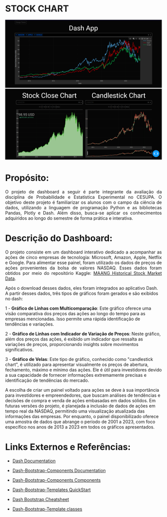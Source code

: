 # STOCK CHART

<img src="/Assets/Img/img1.png">
<img src="/Assets/Img/img2.png">

# Propósito:

<p style="text-align: justify">O projeto de dashboard a seguir é parte integrante da avaliação da disciplina de Probabilidade e Estatística Experimental no CESUPA. O objetivo deste projeto é familiarizar os alunos com o campo da ciência de dados, utilizando a linguagem de programação Python e as bibliotecas Pandas, Plotly e Dash. Além disso, busca-se aplicar os conhecimentos adquiridos ao longo do semestre de forma prática e interativa.

# Descrição do Dashboard:


<p style="text-align: justify;">O projeto consiste em um dashboard interativo dedicado a acompanhar as ações de cinco empresas de tecnologia: Microsoft, Amazon, Apple, Netflix e Google. Para alimentar esse painel, foram utilizado os dados de preços de ações provenientes da bolsa de valores NASDAQ. Esses dados foram obtidos por meio do repositório Kaggle: <a href="https://www.kaggle.com/datasets/soumendraprasad/stock">MAANG Historical Stock Market Data</a>.</p>

Após o download desses dados, eles foram integrados ao aplicativo Dash. A partir desses dados, três tipos de gráficos foram gerados e são exibidos no dash:

1 - **Gráfico de Linhas com Multicomparação**: Este gráfico oferece uma visão comparativa dos preços das ações ao longo do tempo para as empresas mencionadas. Isso permite uma rápida identificação de tendências e variações.

2 - **Gráfico de Linhas com Indicador de Variação de Preços**: Neste gráfico, além dos preços das ações, é exibido um indicador que ressalta as variações de preços, proporcionando insights sobre movimentos significativos.

3 - **Gráfico de Velas**: Este tipo de gráfico, conhecido como "candlestick chart", é utilizado para apresentar visualmente os preços de abertura, fechamento, máximo e mínimo das ações. Ele é útil para investidores devido a sua capacidade de fornecer informações extremamente precisas e identificação de tendências do mercado. 

A escolha de criar um painel voltado para ações se deve à sua importância para investidores e empreendedores, que buscam análises de tendências e decisões de compra e venda de ações embasadas em dados sólidos. Em futuras versões do projeto, é planejada a inclusão de dados de ações em tempo real da NASDAQ, permitindo uma visualização atualizada das informações das empresas. Por enquanto, o painel disponibilizado oferece uma amostra de dados que abrange o período de 2001 a 2023, com foco específico nos anos de 2013 a 2023 em todos os gráficos apresentados.

# Links Externos e Referências:

- <a href="https://dash.plotly.com">Dash Documentation</a>

- <a href="https://dash-bootstrap-components.opensource.faculty.ai/docs/">Dash-Bootstrap-Components Documentation</a>

- <a href="https://dash-bootstrap-components.opensource.faculty.ai/docs/components/">Dash-Bootstrap-Components Components</a>

- <a href="https://github.com/AnnMarieW/dash-bootstrap-templates">Dash-Bootstrap-Templates QuickStart</a>

- <a href="https://dashcheatsheet.pythonanywhere.com">Dash Bootstrap Cheatsheet</a>

- <a href="https://hellodash.pythonanywhere.com/bootstrap-utility-classes/bootstrap-utility-classes#background">Dash-Bootstrap-Template classes</a>

</p>
